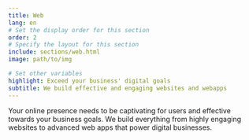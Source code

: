 ```yaml
---
title: Web
lang: en
# Set the display order for this section
order: 2
# Specify the layout for this section
include: sections/web.html
image: path/to/img

# Set other variables
highlight: Exceed your business' digital goals
subtitle: We build effective and engaging websites and webapps
---
```


Your online presence needs to be captivating for users and effective towards your business goals. We build everything from highly engaging websites to advanced web apps that power digital businesses. 
